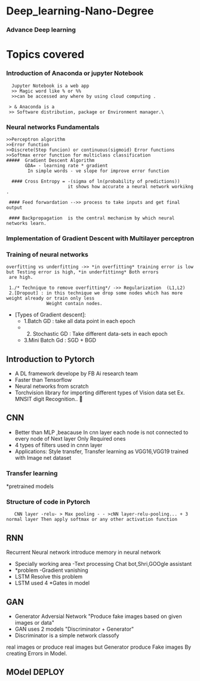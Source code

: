 # Deep_learning-Nano-Degree

### Advance  Deep learning 

# Topics covered
### Introduction of Anaconda or jupyter Notebook
      Jupyter Notebook is a web app
      >> Magic word like % or %%
      >>can be accessed any where by using cloud computing .
      
     > & Anaconda is a
     >> Software distribution, package or Environment manager.\
     
     
     
### Neural networks Fundamentals 
    >>Perceptron algorithm 
    >>Error function 
    >>Discrete(Step funcion) or continuous(sigmoid) Error functions
    >>Softmax error function for multiclass classification
    #####  Gradient Descent Algorithm    
           GDA= - learning rate * gradient 
            In simple words - ve slope for improve error function
            
      #### Cross Entropy = -(sigma of ln(probability of predictions))
                           it shows how accurate a neural network workikng .
                                 
     #### Feed forwardation -->> process to take inputs and get final output 
     
     #### Backpropagation  is the central mechanism by which neural networks learn.
   
### Implementation of Gradient Descent with Multilayer perceptron

### Training of neural networks 

    overfitting vs underfitting ->> *in overfitting* training error is low but Testing error is high, *in underfittinng* Both errors
     are high.
     
     1./* Technique to remove overfitting*/ ->> Regularization  (L1,L2)
     2.[Dropout] : in this technique we drop some nodes which has more weight already or train only less
                   Weight contain nodes. 
* [Types of Gradient descent]:
  * 1.Batch GD : take all data point in each epoch
  * 2. Stochastic GD : Take different data-sets in each epoch
  * 3.Mini Batch Gd : SGD + BGD

## Introduction to Pytorch 
 * A DL framework develope by FB Ai research team
 * Faster than Tensorflow 
 * Neural networks from scratch 
 * Torchvision library for importing different types of Vision data set 
    Ex. MNSIT digit Recognition.. 🤗 
     
## CNN

  * Better than MLP ,beacause In cnn layer each node is not connected to every node of Next layer Only Required ones  
  * 4 types of filters used in cnnn layer
  * Applications: Style transfer, Transfer learning as VGG16,VGG19 trained with Image net dataset
 ### Transfer learning 
   *pretrained models
   ### Structure of code in Pytorch 
       CNN layer -relu- > Max pooling - - >cNN layer-relu-pooling... + 3 normal layer Then apply softmax or any other activation function

## RNN
  Recurrent Neural network introduce memory in neural network  
 * Specially working area -Text processing Chat bot,Shri,GOOgle assistant
 * *problem -Gradient vanishing
 * LSTM  Resolve this problem
 * LSTM used 4 *Gates in model 

## GAN
 * Generator Adversial Network "Produce fake images based on given images or data"
 * GAN uses 2 models "Discriminator + Generator" 
 * Discriminator is a simple network classofy 

  real images or produce real images
  but Generator produce Fake images By creating Errors in Model.

## MOdel DEPLOY
